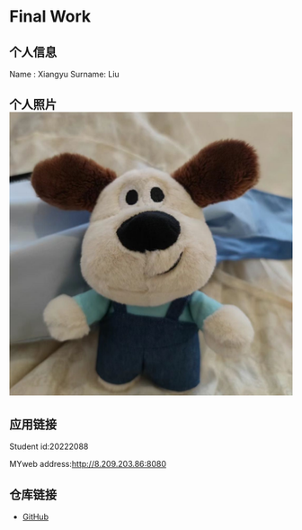 # Final Work

## 个人信息

Name : Xiangyu
Surname: Liu

## 个人照片![photo](my-website/photo.jpg)


## 应用链接
Student id:20222088

MYweb address:http://8.209.203.86:8080

## 仓库链接

- [GitHub](https://github.com/kelemengqi/Final-Work)
